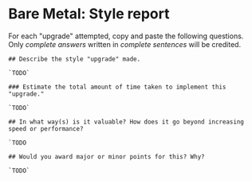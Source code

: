 # Bare Metal: Style report

For each "upgrade" attempted, copy and paste the following questions. Only _complete answers_ written in _complete sentences_ will be credited.

```
## Describe the style "upgrade" made.

`TODO`

### Estimate the total amount of time taken to implement this "upgrade."

`TODO`

## In what way(s) is it valuable? How does it go beyond increasing speed or performance?

`TODO

## Would you award major or minor points for this? Why?

`TODO`
```